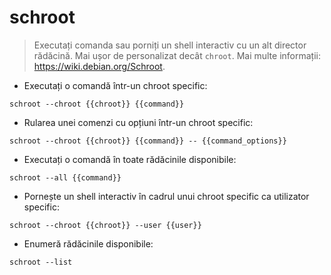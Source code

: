 # schroot

> Executați comanda sau porniți un shell interactiv cu un alt director rădăcină. Mai ușor de personalizat decât `chroot`.
> Mai multe informații: <https://wiki.debian.org/Schroot>.

- Executați o comandă într-un chroot specific:

`schroot --chroot {{chroot}} {{command}}`

- Rularea unei comenzi cu opțiuni într-un chroot specific:

`schroot --chroot {{chroot}} {{command}} -- {{command_options}}`

- Executați o comandă în toate rădăcinile disponibile:

`schroot --all {{command}}`

- Pornește un shell interactiv în cadrul unui chroot specific ca utilizator specific:

`schroot --chroot {{chroot}} --user {{user}}`

- Enumeră rădăcinile disponibile:

`schroot --list`
